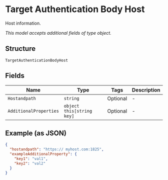 
# Target Authentication Body Host

Host information.

*This model accepts additional fields of type object.*

## Structure

`TargetAuthenticationBodyHost`

## Fields

| Name | Type | Tags | Description |
|  --- | --- | --- | --- |
| `Hostandpath` | `string` | Optional | - |
| `AdditionalProperties` | `object this[string key]` | Optional | - |

## Example (as JSON)

```json
{
  "hostandpath": "https:// myhost.com:1825",
  "exampleAdditionalProperty": {
    "key1": "val1",
    "key2": "val2"
  }
}
```

